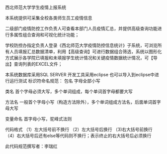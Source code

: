 西北师范大学学生疫情上报系统

本系统提供可采集全校各类师生员工疫情信息

二级部门疫情防控工作负责人可查看本部门人员疫情汇总，并提供高级查询功能进行多属性组合查询和可视化统计功能；

学校防控办指定负责人登录《西北师范大学疫情防控信息统计》子系统，可浏览所有人员填报汇总数据清单，利用【高级查询】可进行数据组合筛选，系统以图形化方式展示各学院已填报和未填报学生统计情况和关键疫情数据统计情况，可【导出】查询列表的EXCEL文件；

本系统数据库采用SQL SERVER
开发工具采用eclipse
也可以导入到eclipse中进行运行测试
标识符命名规范：
包名
字母全部小写

类名
首个字母必须大写，多个单词组成，每个单词首字母都要大写

方法名
一般首个字母小写（构造方法除外），多个单词组成方法名，后面单词首字母大写

变量命名
首字母小写，驼峰式法则

代码格式
（1）左大括号前不换行
（2）左大括号后换行
（3)右大括号前换行
（4）右大括号后还有else等代码则不换行；表示终止的右大括号后必须换行

此代码规范撰写者：李瑞红
